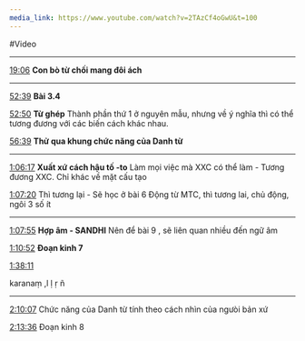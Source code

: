 ```yaml
---
media_link: https://www.youtube.com/watch?v=2TAzCf4oGwU&t=100
---
```

#Video

---
[19:06](https://www.youtube.com/watch?t=1146&v=2TAzCf4oGwU)
**Con bò từ chối mang đôi ách**



---

[52:39](https://www.youtube.com/watch?t=3159&v=2TAzCf4oGwU)
**Bài 3.4**

[52:50](https://www.youtube.com/watch?t=3170&v=2TAzCf4oGwU)
**Từ ghép**
Thành phần thứ 1 ở nguyên mẫu, nhưng về ý nghĩa thì có thể tương đương với các biến cách khác nhau.

[56:39](https://www.youtube.com/watch?t=3399&v=2TAzCf4oGwU)
**Thử qua khung chức năng của Danh từ**

---
[1:06:17](https://www.youtube.com/watch?t=3977&v=2TAzCf4oGwU)
**Xuất xứ cách hậu tố -to**
Làm mọi việc mà XXC có thể làm - Tương đương XXC. Chỉ khác về mặt cấu tạo

[1:07:20](https://www.youtube.com/watch?t=4040&v=2TAzCf4oGwU)
Thì tương lại - Sẽ học ở bài 6
Động từ MTC, thì tương lai, chủ động, ngôi 3 số ít

---
[1:07:55](https://www.youtube.com/watch?t=4075&v=2TAzCf4oGwU)
**Hợp âm - SANDHI**
Nên để bài 9 , sẽ liên quan nhiều đến ngữ âm

[1:10:52](https://www.youtube.com/watch?t=4252&v=2TAzCf4oGwU)
**Đoạn kinh 7**


[1:38:11](https://www.youtube.com/watch?t=5891&v=2TAzCf4oGwU)

karanaṃ ,l ḷ ṛ ñ 

---
[2:10:07](https://www.youtube.com/watch?t=7807&v=2TAzCf4oGwU)
Chức năng của Danh từ tính theo cách nhìn của ngưòi bản xứ

[2:13:36](https://www.youtube.com/watch?t=8016&v=2TAzCf4oGwU)
Đoạn kinh 8



